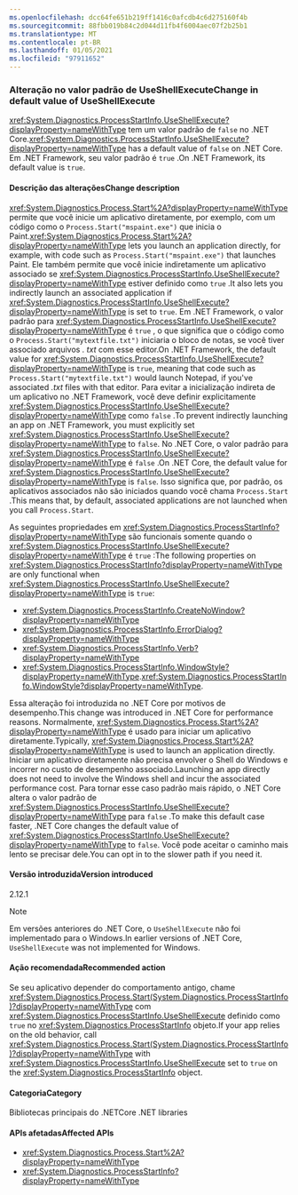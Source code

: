 ```yaml
---
ms.openlocfilehash: dcc64fe651b219ff1416c0afcdb4c6d275160f4b
ms.sourcegitcommit: 88fbb019b84c2d044d11fb4f6004aec07f2b25b1
ms.translationtype: MT
ms.contentlocale: pt-BR
ms.lasthandoff: 01/05/2021
ms.locfileid: "97911652"
---
```

### <a name="change-in-default-value-of-useshellexecute"></a><span data-ttu-id="01fe3-101">Alteração no valor padrão de UseShellExecute</span><span class="sxs-lookup"><span data-stu-id="01fe3-101">Change in default value of UseShellExecute</span></span>

<span data-ttu-id="01fe3-102"><xref:System.Diagnostics.ProcessStartInfo.UseShellExecute?displayProperty=nameWithType> tem um valor padrão de `false` no .NET Core.</span><span class="sxs-lookup"><span data-stu-id="01fe3-102"><xref:System.Diagnostics.ProcessStartInfo.UseShellExecute?displayProperty=nameWithType> has a default value of `false` on .NET Core.</span></span> <span data-ttu-id="01fe3-103">Em .NET Framework, seu valor padrão é `true` .</span><span class="sxs-lookup"><span data-stu-id="01fe3-103">On .NET Framework, its default value is `true`.</span></span>

#### <a name="change-description"></a><span data-ttu-id="01fe3-104">Descrição das alterações</span><span class="sxs-lookup"><span data-stu-id="01fe3-104">Change description</span></span>

<span data-ttu-id="01fe3-105"><xref:System.Diagnostics.Process.Start%2A?displayProperty=nameWithType> permite que você inicie um aplicativo diretamente, por exemplo, com um código como o `Process.Start("mspaint.exe")` que inicia o Paint.</span><span class="sxs-lookup"><span data-stu-id="01fe3-105"><xref:System.Diagnostics.Process.Start%2A?displayProperty=nameWithType> lets you launch an application directly, for example, with code such as `Process.Start("mspaint.exe")` that launches Paint.</span></span> <span data-ttu-id="01fe3-106">Ele também permite que você inicie indiretamente um aplicativo associado se <xref:System.Diagnostics.ProcessStartInfo.UseShellExecute?displayProperty=nameWithType> estiver definido como `true` .</span><span class="sxs-lookup"><span data-stu-id="01fe3-106">It also lets you indirectly launch an associated application if <xref:System.Diagnostics.ProcessStartInfo.UseShellExecute?displayProperty=nameWithType> is set to `true`.</span></span> <span data-ttu-id="01fe3-107">Em .NET Framework, o valor padrão para <xref:System.Diagnostics.ProcessStartInfo.UseShellExecute?displayProperty=nameWithType> é `true` , o que significa que o código como o `Process.Start("mytextfile.txt")` iniciaria o bloco de notas, se você tiver associado arquivos *. txt* com esse editor.</span><span class="sxs-lookup"><span data-stu-id="01fe3-107">On .NET Framework, the default value for <xref:System.Diagnostics.ProcessStartInfo.UseShellExecute?displayProperty=nameWithType> is `true`, meaning that code such as `Process.Start("mytextfile.txt")` would launch Notepad, if you've associated *.txt* files with that editor.</span></span> <span data-ttu-id="01fe3-108">Para evitar a inicialização indireta de um aplicativo no .NET Framework, você deve definir explicitamente <xref:System.Diagnostics.ProcessStartInfo.UseShellExecute?displayProperty=nameWithType> como `false` .</span><span class="sxs-lookup"><span data-stu-id="01fe3-108">To prevent indirectly launching an app on .NET Framework, you must explicitly set <xref:System.Diagnostics.ProcessStartInfo.UseShellExecute?displayProperty=nameWithType> to `false`.</span></span> <span data-ttu-id="01fe3-109">No .NET Core, o valor padrão para <xref:System.Diagnostics.ProcessStartInfo.UseShellExecute?displayProperty=nameWithType> é `false` .</span><span class="sxs-lookup"><span data-stu-id="01fe3-109">On .NET Core, the default value for <xref:System.Diagnostics.ProcessStartInfo.UseShellExecute?displayProperty=nameWithType> is `false`.</span></span> <span data-ttu-id="01fe3-110">Isso significa que, por padrão, os aplicativos associados não são iniciados quando você chama `Process.Start` .</span><span class="sxs-lookup"><span data-stu-id="01fe3-110">This means that, by default, associated applications are not launched when you call `Process.Start`.</span></span>

<span data-ttu-id="01fe3-111">As seguintes propriedades em <xref:System.Diagnostics.ProcessStartInfo?displayProperty=nameWithType> são funcionais somente quando o <xref:System.Diagnostics.ProcessStartInfo.UseShellExecute?displayProperty=nameWithType> é `true` :</span><span class="sxs-lookup"><span data-stu-id="01fe3-111">The following properties on <xref:System.Diagnostics.ProcessStartInfo?displayProperty=nameWithType> are only functional when <xref:System.Diagnostics.ProcessStartInfo.UseShellExecute?displayProperty=nameWithType> is `true`:</span></span>

- <xref:System.Diagnostics.ProcessStartInfo.CreateNoWindow?displayProperty=nameWithType>
- <xref:System.Diagnostics.ProcessStartInfo.ErrorDialog?displayProperty=nameWithType>
- <xref:System.Diagnostics.ProcessStartInfo.Verb?displayProperty=nameWithType>
- <span data-ttu-id="01fe3-112"><xref:System.Diagnostics.ProcessStartInfo.WindowStyle?displayProperty=nameWithType>.</span><span class="sxs-lookup"><span data-stu-id="01fe3-112"><xref:System.Diagnostics.ProcessStartInfo.WindowStyle?displayProperty=nameWithType>.</span></span>

<span data-ttu-id="01fe3-113">Essa alteração foi introduzida no .NET Core por motivos de desempenho.</span><span class="sxs-lookup"><span data-stu-id="01fe3-113">This change was introduced in .NET Core for performance reasons.</span></span> <span data-ttu-id="01fe3-114">Normalmente, <xref:System.Diagnostics.Process.Start%2A?displayProperty=nameWithType> é usado para iniciar um aplicativo diretamente.</span><span class="sxs-lookup"><span data-stu-id="01fe3-114">Typically, <xref:System.Diagnostics.Process.Start%2A?displayProperty=nameWithType> is used to launch an application directly.</span></span> <span data-ttu-id="01fe3-115">Iniciar um aplicativo diretamente não precisa envolver o Shell do Windows e incorrer no custo de desempenho associado.</span><span class="sxs-lookup"><span data-stu-id="01fe3-115">Launching an app directly does not need to involve the Windows shell and incur the associated performance cost.</span></span> <span data-ttu-id="01fe3-116">Para tornar esse caso padrão mais rápido, o .NET Core altera o valor padrão de <xref:System.Diagnostics.ProcessStartInfo.UseShellExecute?displayProperty=nameWithType> para `false` .</span><span class="sxs-lookup"><span data-stu-id="01fe3-116">To make this default case faster, .NET Core changes the default value of <xref:System.Diagnostics.ProcessStartInfo.UseShellExecute?displayProperty=nameWithType> to `false`.</span></span> <span data-ttu-id="01fe3-117">Você pode aceitar o caminho mais lento se precisar dele.</span><span class="sxs-lookup"><span data-stu-id="01fe3-117">You can opt in to the slower path if you need it.</span></span>

#### <a name="version-introduced"></a><span data-ttu-id="01fe3-118">Versão introduzida</span><span class="sxs-lookup"><span data-stu-id="01fe3-118">Version introduced</span></span>

<span data-ttu-id="01fe3-119">2.1</span><span class="sxs-lookup"><span data-stu-id="01fe3-119">2.1</span></span>

> [!NOTE]
> <span data-ttu-id="01fe3-120">Em versões anteriores do .NET Core, o `UseShellExecute` não foi implementado para o Windows.</span><span class="sxs-lookup"><span data-stu-id="01fe3-120">In earlier versions of .NET Core, `UseShellExecute` was not implemented for Windows.</span></span>

#### <a name="recommended-action"></a><span data-ttu-id="01fe3-121">Ação recomendada</span><span class="sxs-lookup"><span data-stu-id="01fe3-121">Recommended action</span></span>

<span data-ttu-id="01fe3-122">Se seu aplicativo depender do comportamento antigo, chame <xref:System.Diagnostics.Process.Start(System.Diagnostics.ProcessStartInfo)?displayProperty=nameWithType> com <xref:System.Diagnostics.ProcessStartInfo.UseShellExecute> definido como `true` no <xref:System.Diagnostics.ProcessStartInfo> objeto.</span><span class="sxs-lookup"><span data-stu-id="01fe3-122">If your app relies on the old behavior, call <xref:System.Diagnostics.Process.Start(System.Diagnostics.ProcessStartInfo)?displayProperty=nameWithType> with <xref:System.Diagnostics.ProcessStartInfo.UseShellExecute> set to `true` on the <xref:System.Diagnostics.ProcessStartInfo> object.</span></span>

#### <a name="category"></a><span data-ttu-id="01fe3-123">Categoria</span><span class="sxs-lookup"><span data-stu-id="01fe3-123">Category</span></span>

<span data-ttu-id="01fe3-124">Bibliotecas principais do .NET</span><span class="sxs-lookup"><span data-stu-id="01fe3-124">Core .NET libraries</span></span>

#### <a name="affected-apis"></a><span data-ttu-id="01fe3-125">APIs afetadas</span><span class="sxs-lookup"><span data-stu-id="01fe3-125">Affected APIs</span></span>

- <xref:System.Diagnostics.Process.Start%2A?displayProperty=nameWithType>
- <xref:System.Diagnostics.ProcessStartInfo?displayProperty=nameWithType>

<!--

#### Affected APIs

- `Overload:System.Diagnostics.Process.Start`
- `M:System.Diagnostics.ProcessStartInfo`

-->
